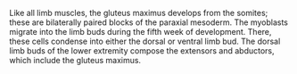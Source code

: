 Like all limb muscles, the gluteus maximus develops from the somites; these are bilaterally paired blocks of the paraxial mesoderm. The myoblasts migrate into the limb buds during the fifth week of development. There, these cells condense into either the dorsal or ventral limb bud. The dorsal limb buds of the lower extremity compose the extensors and abductors, which include the gluteus maximus.